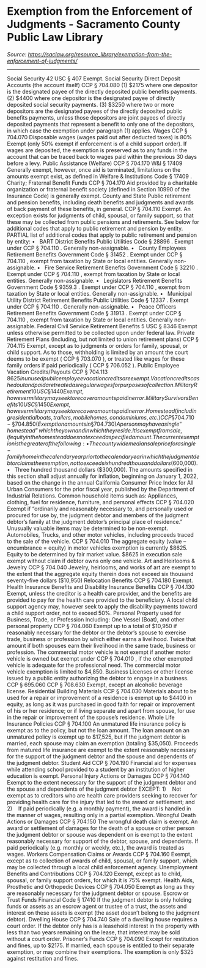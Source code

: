 # Exemption from the Enforcement of Judgments - Sacramento County Public Law Library

_Source: https://saclaw.org/resource_library/exemption-from-the-enforcement-of-judgments/_

---

Social Security
42 USC § 407
Exempt.
Social Security Direct Deposit Accounts
(the account itself)
CCP § 704.080
(1) $2175 where one depositor is the designated payee of the directly deposited public benefits payments.
(2) $4400 where one depositor is the designated payee of directly deposited social security payments.
(3) $3250 where two or more depositors are the designated payees of the directly deposited public benefits payments, unless those depositors are joint payees of directly deposited payments that represent a benefit to only one of the depositors, in which case the exemption under paragraph (1) applies.
Wages
CCP § 704.070
Disposable wages (wages paid out after deducted taxes) is 80% Exempt (only 50% exempt if enforcement is of a child support order). If wages are deposited, the exemption is preserved as to any funds in the account that can be traced back to wages paid within the previous 30 days before a levy.
Public Assistance
(Welfare)
CCP § 704.170
W&I § 17409
Generally exempt, however, once aid is terminated, limitations on the amounts exempt exist, as defined in
Welfare & Institutions Code § 17409
.
Charity;
Fraternal Benefit Funds
CCP § 704.170
Aid provided by a charitable organization or fraternal benefit society (defined in
Section 10990
of the Insurance Code) is generally exempt.
County and State
Public retirement and pension
benefits, including death benefits and judgments and awards of back payment of these benefits, in general.
CCP § 704.110
Exempt. An exception exists for judgments of child, spousal, or family support, so that these may be collected from public pensions and retirements. See below for additional codes that apply to public retirement and pension by entity.
PARTIAL
list of
additional
codes that apply to public retirement and pension by entity:
•   BART District Benefits
Public Utilities Code § 28896
. Exempt under
CCP § 704.110
. Generally non-assignable.
•   County Employees Retirement Benefits
Government Code § 31452
. Exempt under
CCP § 704.110
, exempt from taxation by State or local entities. Generally non-assignable.
•   Fire Service Retirement Benefits
Government Code § 32210
. Exempt under
CCP § 704.110
, exempt from taxation by State or local entities. Generally non-assignable.
•   Legislators Retirement Benefits
Government Code § 9359.3
. Exempt under
CCP § 704.110
, exempt from taxation by State or local entities. Generally non-assignable.
•   Municipal Utility District Retirement Benefits
Public Utilities Code § 12337
. Exempt under
CCP § 704.110
. Generally non-assignable.
•   Peace Officers Retirement Benefits
Government Code § 31913
. Exempt under
CCP § 704.110
, exempt from taxation by State or local entities. Generally non-assignable.
Federal Civil Service Retirement
Benefits
5 USC § 8346
Exempt unless otherwise permitted to be collected upon under federal law.
Private Retirement
Plans
(Including, but not limited to union retirement plans)
CCP § 704.115
Exempt, except as to judgments or orders for family, spousal, or child support. As to those, withholding is limited by an amount the court deems to be exempt (
CCP § 703.070
), or treated like wages for these family orders if paid periodically (
CCP § 706.052
).
Public Employee Vacation Credits/Payouts
CCP § 704.113
$8625 in unused public employee vacation credits are exempt. Vacation credits cashed out and paid are treated as regular wages for purposes of collection.
Military Retirement
10 USC § 1440
Exempt, however military may seek to recover amounts paid in error.
Military Survivors Benefits
10 USC § 1450
Exempt, however military may seek to recover amounts paid in error.
Homestead
(including residential boats, trailers, mobile homes, condominiums, etc.)
CCP § 704.710-
§ 704.850
(Exemption amounts in
§ 704.730
)
A person may have a single “homestead” which they own and in which they reside. It is exempt from sale, if equity in the homestead does not exceed a specified amount. The current exemption is the greater of the following:
•   The countywide median sale price for a single-family home in the calendar year prior to the calendar year in which the judgment debtor claims the exemption, not to exceed six hundred thousand dollars ($600,000).
•   Three hundred thousand dollars ($300,000).
The amounts specified in this section shall adjust annually for inflation, beginning on January 1, 2022, based on the change in the annual California Consumer Price Index for All Urban Consumers for the prior fiscal year, published by the Department of Industrial Relations.
Common household items
such as: Appliances, clothing, fuel for residence, furniture, and personal effects
CCP § 704.020
Exempt if “ordinarily and reasonably necessary to, and personally used or procured for use by, the judgment debtor and members of the judgment debtor’s family at the judgment debtor’s principal place of residence.” Unusually valuable items may be determined to be non-exempt.
Automobiles, Trucks, and other motor vehicles,
including proceeds traced to the sale of the vehicle.
CCP § 704.010
The aggregate equity (value – encumbrance = equity) in motor vehicles exemption is currently $8625. Equity to be determined by fair market value. $8625 in execution sale exempt without claim if debtor owns only one vehicle.
Art and Heirlooms & Jewelry
CCP § 704.040
Jewelry, heirlooms, and works of art are exempt to the extent that the aggregate equity therein does not exceed six thousand seventy-five dollars ($10,950)
Relocation Benefits
CCP § 704.180
Exempt.
Health Insurance Benefits
and
Disability Insurance Benefits
CCP § 704.130
Exempt, unless the creditor is a health care provider, and the benefits are provided to pay for the health care provided to the beneficiary. A local child support agency may, however seek to apply the disability payments toward a child support order, not to exceed 50%.
Personal Property used for Business, Trade, or Profession
Including: One Vessel (Boat), and other personal property
CCP § 704.060
Exempt up to a total of $10,950 if reasonably necessary for the debtor or the debtor’s spouse to exercise trade, business or profession by which either earns a livelihood. Twice that amount if both spouses earn their livelihood in the same trade, business or profession.
The commercial motor vehicle is not exempt if another motor vehicle is owned but exempt under
CCP § 704.010
,
if
the other exempted vehicle is adequate for the professional need.
The commercial motor vehicle exemption is limited to $4,850.
Business Licenses
or other license issued by a public entity authorizing the debtor to engage in a business.
CCP § 695.060
CCP § 708.630
Exempt,
except
an alcoholic beverage license.
Residential Building Materials
CCP § 704.030
Materials about to be used for a repair or improvement of a residence is exempt up to $4400 in equity, as long as it was purchased in good faith for repair or improvement of his or her residence; or if living separate and apart from spouse, for use in the repair or improvement of the spouse’s residence.
Whole Life Insurance Policies
CCP § 704.100
An unmatured life insurance policy is exempt as to the policy, but not the loan amount.
The loan amount on an unmatured policy is exempt up to $17,525, but if the judgment debtor is married, each spouse may claim an exemption (totaling $35,050).
Proceeds from matured life insurance are exempt to the extent reasonably necessary for the support of the judgment debtor and the spouse and dependents of the judgment debtor.
Student Aid
CCP § 704.190
Financial aid for expenses while attending school provided to a student by an institution of higher education is exempt.
Personal Injury Actions or Damages
CCP § 704.140
Exempt to the extent necessary for the support of the judgment debtor and the spouse and dependents of the judgment debtor EXCEPT:
1)    Not exempt as to creditors who are health care providers seeking to recover for providing health care for the injury that led to the award or settlement; and
2)    If paid periodically (e.g. a monthly payment), the award is handled in the manner of wages, resulting only in a partial exemption.
Wrongful Death Actions or Damages
CCP § 704.150
The wrongful death claim is exempt. An award or settlement of damages for the death of a spouse or other person the judgment debtor or spouse was dependent on is exempt to the extent reasonably necessary for support of the debtor, spouse, and dependents. If paid periodically (e.g. monthly or weekly, etc.), the award is treated as wages.
Workers Compensation
Claims or Awards
CCP § 704.160
Exempt, except as to collection of awards of child, spousal, or family support, which may be collected through a local child enforcement agency.
Unemployment Benefits and Contributions
CCP § 704.120
Exempt, except as to child, spousal, or family support orders, for which it is 75% exempt.
Health Aids, Prosthetic and Orthopedic Devices
CCP § 704.050
Exempt as long as they are reasonably necessary for the judgment debtor or spouse.
Escrow or Trust Funds
Financial Code
§ 17410
If the judgment debtor is only holding funds or assets as an escrow agent or trustee of a trust, the assets and interest on these assets is exempt (the asset doesn’t belong to the judgment debtor).
Dwelling House
CCP § 704.740
Sale of a dwelling house requires a court order. If the debtor only has is a leasehold interest in the property with less than two years remaining on the lease, that interest may be sold without a court order.
Prisoner’s Funds
CCP § 704.090
Except for restitution and fines, up to $2175. If married, each spouse is entitled to their separate exemption, or may combine their exemptions. The exemption is only $325 against restitution and fines.